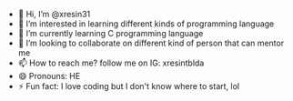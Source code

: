 - 👋 Hi, I’m @xresin31
- 👀 I’m interested in learning different kinds of programming language
- 🌱 I’m currently learning C programming language
- 💞️ I’m looking to collaborate on different kind of person that can mentor me
- 📫 How to reach me? follow me on IG: xresintblda
- 😄 Pronouns: HE
- ⚡ Fun fact: I love coding but I don't know where to start, lol

<!---
xresin31/xresin31 is a ✨ special ✨ repository because its `README.md` (this file) appears on your GitHub profile.
You can click the Preview link to take a look at your changes.
--->

